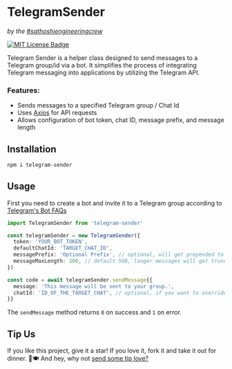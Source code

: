 # TelegramSender

_by the [#sathoshiengineeringcrew](https://satoshiengineering.com/)_

[![MIT License Badge](docs/img/license-badge.svg)](LICENSE)

Telegram Sender is a helper class designed to send messages to a Telegram group/id via a bot. It simplifies the process of integrating Telegram messaging into applications by utilizing the Telegram API.

### Features:

- Sends messages to a specified Telegram group / Chat Id
- Uses [Axios](https://github.com/axios/axios)  for API requests
- Allows configuration of bot token, chat ID, message prefix, and message length

## Installation
```bash
npm i telegram-sender
```

## Usage
First you need to create a bot and invite it to a Telegram group according to [Telegram's Bot FAQs](https://core.telegram.org/bots/faq#how-do-i-create-a-bot)


```typescript
import TelegramSender from 'telegram-sender'

const telegramSender = new TelegramSender({
  token: 'YOUR_BOT_TOKEN',
  defaultChatId: 'TARGET_CHAT_ID',
  messagePrefix: 'Optional Prefix', // optional, will get prepended to every message
  messageMaxLength: 200, // default 500, longer messages will get truncated and marked with '(Message Truncated)'
})

const code = await telegramSender.sendMessage{{
  message: 'This message will be sent to your group.',
  chatId: 'ID_OF_THE_TARGET_CHAT', // optional, if you want to override the defaultChatId specified in the instance
}}

```

The `sendMessage` method returns `0` on success and `1` on error.

## Tip Us

If you like this project, give it a star! If you love it, fork it and take it out for dinner. 🌟🍽️ And hey, why not [send some tip love?](https://satoshiengineering.com/tipjar/)
